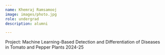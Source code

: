 ```yaml
---
name: Khemraj Ramsamooj
image: images/photo.jpg
role: undergrad
description: alumni

---
```


Project: Machine Learning-Based Detection and Differentiation of Diseases in Tomato and Pepper Plants
2024-25
